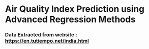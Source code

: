 # Air Quality Index Prediction using Advanced Regression Methods

### Data Extracted from website : https://en.tutiempo.net/india.html
